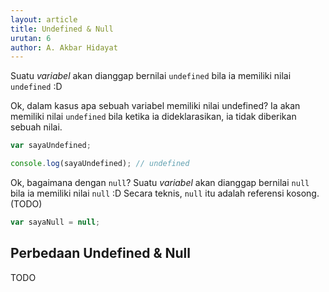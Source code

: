 ```yaml
---
layout: article
title: Undefined & Null
urutan: 6
author: A. Akbar Hidayat
---
```


Suatu *variabel* akan dianggap bernilai `undefined` bila ia memiliki nilai `undefined` :D

Ok, dalam kasus apa sebuah variabel memiliki nilai undefined? Ia akan memiliki nilai `undefined` bila ketika ia dideklarasikan, ia tidak diberikan sebuah nilai.

``` javascript
var sayaUndefined;

console.log(sayaUndefined); // undefined
```

Ok, bagaimana dengan `null`? Suatu *variabel* akan dianggap bernilai `null` bila ia memiliki nilai `null` :D Secara teknis, `null` itu adalah referensi kosong. (TODO)

``` javascript
var sayaNull = null;
```

## Perbedaan Undefined & Null

TODO